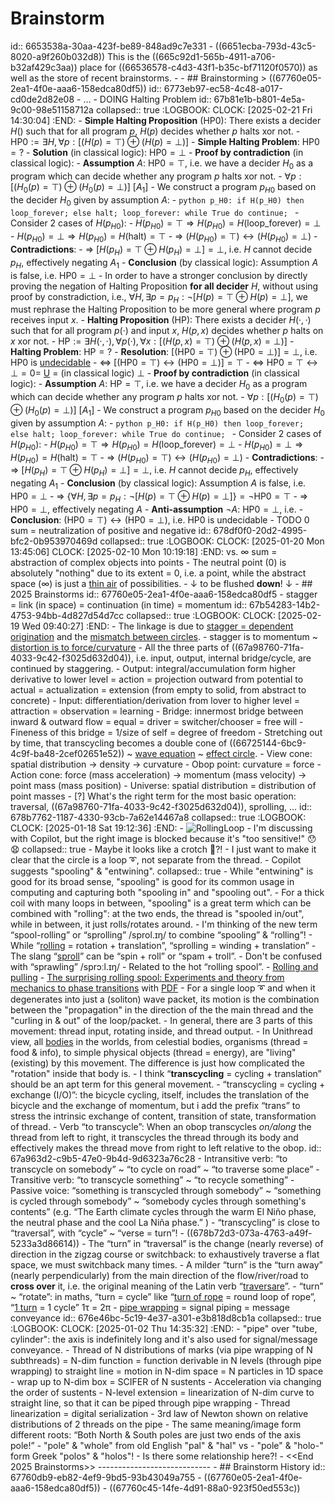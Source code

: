 # Brainstorm
id:: 6653538a-30aa-423f-be89-848ad9c7e331
	- ((6651ecba-793d-43c5-8020-a9f260b032d8)) This is the ((665c92d1-565b-4911-a706-b32af429c3aa)) place for ((66536578-c4d3-43f1-b35c-bf71120f0570)) as well as the store of recent brainstorms.
	-
	- ## Brainstorming > ((67760e05-2ea1-4f0e-aaa6-158edca80df5))
	  id:: 6773eb97-ec58-4c48-a017-cd0de2d82e08
		- ...
		- DOING Halting Problem
		  id:: 67b81e1b-b801-4e5a-9c00-98e51158712a
		  collapsed:: true
		  :LOGBOOK:
		  CLOCK: [2025-02-21 Fri 14:30:04]
		  :END:
			- **Simple Halting Proposition** ($\text{HP0}$): There exists a decider $H()$ such that for all program $p$, $H(p)$ decides whether $p$ halts xor not.
				- $\text{HP0} := ∃ H, ∀ p: [(H(p) = ⊤) ⊕ (H(p) = ⊥)]$
			- **Simple Halting Problem**: $\text{HP0} = ?$
				- **Solution** (in classical logic): $\text{HP0} = ⊥$
				- **Proof by contradiction** (in classical logic):
					- **Assumption** $A$: $\text{HP0} = ⊤$, i.e. we have a decider $H_0$ as a program which can decide whether any program $p$ halts xor not.
						- $∀ p: [(H_0(p) = ⊤) ⊕ (H_0(p) = ⊥)]$  [$A_1$]
					- We construct a program $p_{H0}$ based on the decider $H_0$ given by assumption $A$:
						- ```python
						  p_H0: if H(p_H0) then loop_forever; else halt;
						  loop_forever: while True do continue;
						  ```
					- Consider 2 cases of $H(p_{H0})$:
						- $H(p_{H0}) = ⊤ ⇒ H(p_{H0}) = H( \text{loop\_forever} ) = ⊥$
						- $H(p_{H0}) = ⊥ ⇒ H(p_{H0}) = H(\text{halt}) = ⊤$
					- ⇒ $(H(p_{H0}) = ⊤) ↔ (H(p_{H0}) = ⊥)$
					- **Contradictions**:
						- ⇒ $[H(p_H) = ⊤ ⊕ H(p_H) = ⊥] = ⊥$, i.e. $H$ cannot decide $p_H$, effectively negating $A_1$
					- **Conclusion** (by classical logic): Assumption $A$ is false, i.e. $\text{HP0} = ⊥$
			- In order to have a stronger conclusion by directly proving the negation of Halting Proposition **for all decider** $H$, without using proof by constradiction, 
			  i.e., $∀ H, ∃ p = p_H:  ¬[H(p) = ⊤ ⊕ H(p) = ⊥]$,
			  we must rephrase the Halting Proposition to be more general where program $p$ receives input $x$.
			- **Halting Proposition** ($\text{HP}$): There exists a decider $H(·,·)$ such that for all program $p(·)$ and input $x$, $H(p, x)$ decides whether $p$ halts on $x$ xor not.
				- $\text{HP} := ∃ H(·,·), ∀ p(·), ∀ x: [(H(p,x) = ⊤) ⊕ (H(p,x) = ⊥)]$
			- **Halting Problem**: $\text{HP} = ?$
				- **Resolution**: $[(\text{HP0} = ⊤) ⊕ (\text{HP0} = ⊥)] = ⊥$, i.e. $\text{HP0}$ is [undecidable](https://en.wikipedia.org/wiki/Undecidable_problem)
					- ⇔ $[(\text{HP0} = ⊤) ↔ (\text{HP0} = ⊥)]  = ⊤$
					- ⇔ $\text{HP0} = ⊤↔⊥  = 0 =$ [U](https://en.wikipedia.org/wiki/Three-valued_logic) $=$ (in classical logic) $⊥$
				- **Proof by contradiction** (in classical logic):
					- **Assumption** $A$: $\text{HP} = ⊤$, i.e. we have a decider $H_0$ as a program which can decide whether any program $p$ halts xor not.
						- $∀ p: [(H_0(p) = ⊤) ⊕ (H_0(p) = ⊥)]$  [$A_1$]
					- We construct a program $p_{H0}$ based on the decider $H_0$ given by assumption $A$:
						- ```python
						  p_H0: if H(p_H0) then loop_forever; else halt;
						  loop_forever: while True do continue;
						  ```
					- Consider 2 cases of $H(p_{H0})$:
						- $H(p_{H0}) = ⊤ ⇒ H(p_{H0}) = H( \text{loop\_forever} ) = ⊥$
						- $H(p_{H0}) = ⊥ ⇒ H(p_{H0}) = H(\text{halt}) = ⊤$
					- ⇒ $(H(p_{H0}) = ⊤) ↔ (H(p_{H0}) = ⊥)$
					- **Contradictions**:
						- ⇒ $[H(p_H) = ⊤ ⊕ H(p_H) = ⊥] = ⊥$, i.e. $H$ cannot decide $p_H$, effectively negating $A_1$
					- **Conclusion** (by classical logic): Assumption $A$ is false, i.e. $\text{HP0} = ⊥$
			- ⇒ $\{ ∀ H, ∃ p = p_H:  ¬[H(p) = ⊤ ⊕ H(p) = ⊥] \} = ¬\text{HP0} = ⊤$
				- ⇒ $\text{HP0} = ⊥$, effectively negating $A$
				- **Anti-assumption** $¬A$: $\text{HP0} = ⊥$, i.e.
				- **Conclusion**:  $(\text{HP0} = ⊤) ↔ (\text{HP0} = ⊥)$, i.e. $\text{HP0}$ is undecidable
		- TODO 0 sum = neutralization of positive and negative 
		  id:: 678df0f0-20d2-4995-bfc2-0b953970469d
		  collapsed:: true
		  :LOGBOOK:
		  CLOCK: [2025-01-20 Mon 13:45:06]
		  CLOCK: [2025-02-10 Mon 10:19:18]
		  :END:
		  vs. ∞ sum = abstraction of complex objects into points
			- The neutral point (0) is absolutely "nothing" due to its extent = 0, i.e. a point, while the abstract space (∞) is just a [thin air](((671d06ba-cb96-4424-9bee-4e6327ba7f9d))) of possibilities.
		- ↓ to be flushed **down**! ↓
	- ## 2025 Brainstorms
	  id:: 67760e05-2ea1-4f0e-aaa6-158edca80df5
		- stagger = link (in space) = continuation (in time) = momentum
		  id:: 67b54283-14b2-4753-94bb-4d827d54d7cc
		  collapsed:: true
		  :LOGBOOK:
		  CLOCK: [2025-02-19 Wed 09:40:27]
		  :END:
			- The linkage is due to [stagger = dependent origination](((67b541c9-befb-46b8-b2ae-e6e251043153))) and the [mismatch between circles](((67b541cb-a5c9-4634-b5f7-080d367faa4c))).
				- stagger is to momentum ~ [distortion is to force/curvature](((67b541d0-9e59-42ec-9199-9e9e114579e8)))
			- All the three parts of ((67a98760-71fa-4033-9c42-f3025d632d04)), i.e. input, output, internal bridge/cycle, are continued by staggering.
				- Output: integral/accumulation form higher derivative to lower level = action = projection outward from potential to actual = actualization = extension (from empty to solid, from abstract to concrete)
				- Input: differentiation/derivation from lover to higher level = attraction = observation = learning
				- Bridge: innermost bridge between inward & outward flow = equal = driver = switcher/chooser = free will
					- Fineness of this bridge = 1/size of self = degree of freedom
			- Stretching out by time, that transcycling becomes a double cone of ((66725144-6bc9-4c9f-ba48-2cef02651e52)) ~ [wave equation](https://en.wikipedia.org/wiki/Wave_equation) ~ [effect circle](((674ff584-00e3-40d8-9b77-21e9dca899dd))).
				- View cone: spatial distribution → density → curvature
				- Obop point: curvature = force
				- Action cone: force (mass acceleration) → momentum (mass velocity) → point mass (mass position)
				- Universe: spatial distribution = distribution of point masses
		- [?] What's the right term for the most basic operation: traversal, ((67a98760-71fa-4033-9c42-f3025d632d04)), sprolling, ...
		  id:: 678b7762-1187-4330-93cb-7a62e14467a8
		  collapsed:: true
		  :LOGBOOK:
		  CLOCK: [2025-01-18 Sat 19:12:36]
		  :END:
			- ![RollingLoop](https://docs.google.com/drawings/d/e/2PACX-1vTc1vvF4Bghp7a62iW_QccyZaVtiJR9eD8d44eIxfqCeXof9NY4tvKP179l3tfLH4M7mLZKQXBqWmKc/pub?w=473&h=123)
			- I'm discussing with Copilot, but the right image is blocked because it's "too sensitive!" 😯😧
			  collapsed:: true
				- Maybe it looks like a crotch 🤔?!
				- I just want to make it clear that the circle is a loop ➰, not separate from the thread.
			- Copilot suggests "spooling" & "entwining".
			  collapsed:: true
				- While "entwining" is good for its broad sense, "spooling" is good for its common usage in computing and capturing both "spooling in" and "spooling out".
				- For a thick coil with many loops in between, "spooling" is a great term which can be combined with "rolling": at the two ends, the thread is "spooled in/out", while in between, it just rolls/rotates around.
				- I'm thinking of the new term “spool-rolling” or “sprolling” /sprol.ɪŋ/ to combine “spooling” & “rolling”!
					- While “[rolling](https://en.wikipedia.org/wiki/Rolling) = rotation + translation”, “sprolling = winding + translation”
					- The slang “[sproll](https://www.urbandictionary.com/define.php?term=Sproll)” can be “spin + roll” or “spam + troll”.
					- Don't be confused with “sprawling” /sprɔːl.ɪŋ/
					- Related to the hot “rolling spool”.
						- [Rolling and pulling](https://leancrew.com/all-this/2023/06/rolling-and-pulling/)
						- [The surprising rolling spool: Experiments and theory from mechanics to phase transitions](https://www.researchgate.net/publication/264161700_The_surprising_rolling_spool_Experiments_and_theory_from_mechanics_to_phase_transitions) with [PDF](../assets/physics/Surprising-EJP09JunRev.pdf)
			- For a single loop ➰ and when it degenerates into just a (soliton) wave packet, its motion is the combination between the "propagation" in the direction of the the main thread and the "curling in & out" of the loop/packet.
			- In general, there are 3 parts of this movement: thread input, rotating inside, and thread output.
				- In Unithread view, all [bodies](((66c810a0-9861-4787-bdcf-1378219332be))) in the worlds, from celestial bodies, organisms (thread = food & info), to simple physical objects (thread = energy), are "living" (existing) by this movement. The difference is just how complicated the "rotation" inside that body is.
				- I think “**transcycling** = cycling + translation” should be an apt term for this general movement.
					- “transcycling = cycling + exchange (I/O)”: the bicycle cycling, itself, includes the translation of the bicycle and the exchange of momentum, but i add the prefix “trans” to stress the intrinsic exchange of content, transition of state, transformation of thread.
					- Verb “to transcycle”: When an obop transcycles *on/along* the thread from left to right, it transcycles the thread through its body and effectively makes the thread move from right to left relative to the obop.
					  id:: 67a963d2-c9b5-47e0-9b4d-9d6323a76c28
						- Intransitive verb: “to transcycle on somebody” ~ “to cycle on road” ~ “to traverse some place”
						- Transitive verb: “to transcycle something” ~ “to recycle something”
							- Passive voice: “something is transcycled through somebody” ~ “something is cycled through somebody” ~ “somebody cycles through something's contents” (e.g. “The Earth climate cycles through the warm El Niño phase, the neutral phase and the cool La Niña phase.” )
				- “transcycling” is close to “traversal”, with “cycle” ~ “verse = turn”!
					- ((678b72d3-073a-4763-a49f-5233a3d86614))
					- The “turn” in “traversal” is the change (nearly reverse) of direction in the zigzag course or switchback: to exhaustively traverse a flat space, we must switchback many times.
						- A milder “turn” is the “turn away” (nearly perpendicularly) from the main direction of the flow/river/road to **cross over** it, i.e. the original meaning of the Latin verb “[traversare](https://en.wiktionary.org/wiki/traversare)”.
					- “turn” ~ “rotate”: in maths, “turn = cycle” like “[turn of rope](https://en.wikipedia.org/wiki/Turn_(knot)) = round loop of rope”, “[1 turn](https://en.wikipedia.org/wiki/Turn_(angle)) = 1 cycle” 1τ = 2π
		- [pipe wrapping](((670cdcb4-3c85-45af-8c30-3c3284ed37df))) = signal piping = message conveyance
		  id:: 676e46bc-5c19-4e37-a301-e3b818d8cb1a
		  collapsed:: true
		  :LOGBOOK:
		  CLOCK: [2025-01-02 Thu 14:35:32]
		  :END:
			- "pipe" over "tube, cylinder": the axis is indefinitely long and it's also used for signal/message conveyance.
			- Thread of N distributions of marks (via pipe wrapping of N subthreads) = N-dim function = function derivable in N levels (through pipe wrapping) to straight line = motion in N-dim space = N particles in 1D space
				- wrap up to N-dim box = SCIFER of N sustents
					- Acceleration via changing the order of sustents
				- N-level extension = linearization of N-dim curve to straight line, so that it can be piped through pipe wrapping
					- Thread linearization = digital serialization
				- 3rd law of Newton shown on relative distributions of 2 threads on the pipe
			- The same meaning/image form different roots:
			  “Both North & South poles are just two ends of the axis pole!”
				- "pole" & "whole"  from old English "pal" & "hal" 
				  vs
				- "pole" & "holo-" form Greek "polos" & "holos"!
				- Is there some relationship here?!
		- <<End 2025 Brainstorms>>
		  ----------------------------
	- ## Brainstorm History
	  id:: 67760db9-eb82-4ef9-9bd5-93b43049a755
		- ((67760e05-2ea1-4f0e-aaa6-158edca80df5))
		- ((67760c45-14fe-4d91-88a0-923f50ed553c))